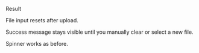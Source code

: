 Result

File input resets after upload.

Success message stays visible until you manually clear or select a new file.

Spinner works as before.